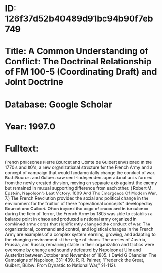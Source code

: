 # ID: 126f37d52b40489d91bc94b90f7eb749
# Title: A Common Understanding of Conflict: The Doctrinal Relationship of FM 100-5 (Coordinating Draft) and Joint Doctrine
# Database: Google Scholar
# Year: 1997.0
# Fulltext:
French philosohes Pierre Bourcet and Comte de Guibert envisioned in the 1770's and 80's, a new organizational structure for the French Army and a concept of campaign that would fundamentally change the conduct of war.
Both Bourcet and Guibert saw semi-independent operational units formed from the newly created division, moving on separate axis against the enemy but remained in mutual supporting difference from each other. (
Robert M. Epstein, Napoleon's Last Victory: 1809 And The Emergence Of  Modern War, 7.)
The French Revolution provided the social and political change in the environment for the fruition of these "operational concepts" developed by Bourcet and Guibert.
Often beyond the edge of chaos and in turbulence during the Rein of Terror, the French Army by 1805 was able to establish a balance point in chaos and produced a national army organized in combined arms corps that significantly changed the conduct of war.
The organizational, command and control, and logistical changes in the French Army are examples of a complex system learning, growing, and adapting to the changing environment at the edge of chaos.
The armies of Austria, Prussia, and Russia, remaining stable in their organization and tactics were overcome by change and soundly defeated by Napoleon at Ulm and Austerlizt between October and November of 1805. (
David G Chandler, The Campaigns of Napoleon, 381-439.;
R. R. Palmer, "Frederick the Great, Guibert, Bülow: From Dynastic to National War," 91-112).